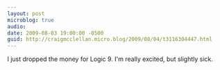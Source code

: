```yaml
---
layout: post
microblog: true
audio: 
date: 2009-08-03 19:00:00 -0500
guid: http://craigmcclellan.micro.blog/2009/08/04/t3116304447.html
---
```

I just dropped the money for Logic 9. I'm really excited, but slightly sick.
